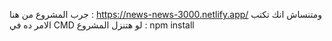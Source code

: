 جرب المشروع من هنا : 
https://news-news-3000.netlify.app/
ومتنساش انك تكتب الامر ده في CMD لو هتنزل المشروع :
npm install
